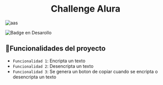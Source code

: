 <h1 align="center"> Challenge Alura</h1>

![aas](https://github.com/raulescobarflores/challenge/assets/50025297/b6668e94-32a6-4116-b1bd-eda85be312a2)

![Badge en Desarollo](https://img.shields.io/github/followers/raulescobarflores)

## :hammer:Funcionalidades del proyecto

- `Funcionalidad 1`: Encripta un texto
- `Funcionalidad 2`: Desencripta un texto
- `Funcionalidad 3`: Se genera un boton de copiar cuando se encripta o desencripta un texto



